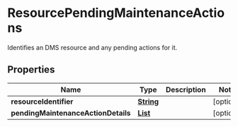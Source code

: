 

# ResourcePendingMaintenanceActions

Identifies an DMS resource and any pending actions for it.

## Properties

| Name | Type | Description | Notes |
|------------ | ------------- | ------------- | -------------|
|**resourceIdentifier** | [**String**](String.md) |  |  [optional] |
|**pendingMaintenanceActionDetails** | [**List**](List.md) |  |  [optional] |



